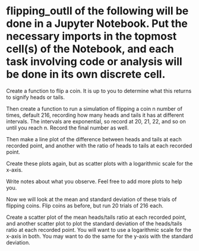 # flipping_outll of the following will be done in a Jupyter Notebook. Put the necessary imports in the topmost cell(s) of the Notebook, and each task involving code or analysis will be done in its own discrete cell.

Create a function to flip a coin. It is up to you to determine what this returns to signify heads or tails.

Then create a function to run a simulation of flipping a coin n number of times, default 216, recording how many heads and tails it has at different intervals. The intervals are exponential, so record at 20, 21, 22, and so on until you reach n. Record the final number as well.

Then make a line plot of the difference between heads and tails at each recorded point, and another with the ratio of heads to tails at each recorded point.

Create these plots again, but as scatter plots with a logarithmic scale for the x-axis.

Write notes about what you observe. Feel free to add more plots to help you.

Now we will look at the mean and standard deviation of these trials of flipping coins. Flip coins as before, but run 20 trials of 216 each.

Create a scatter plot of the mean heads/tails ratio at each recorded point, and another scatter plot to plot the standard deviation of the heads/tails ratio at each recorded point. You will want to use a logarithmic scale for the x-axis in both. You may want to do the same for the y-axis with the standard deviation.
